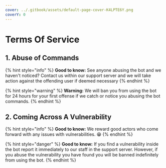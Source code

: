 ```yaml
---
cover: ../.gitbook/assets/default-page-cover-K4LPTE6Y.png
coverY: 0
---
```


# Terms Of Service

## 1. Abuse of Commands

{% hint style="info" %}
**Good to know:** See anyone abusing the bot and we haven't noticed? Contact us within our support server and we will take action against the offending user if deemed necessary
{% endhint %}

{% hint style="warning" %}
**Warning:** We will ban you from using the bot for 24 hours for your first offense if we catch or notice you abusing the bot commands.
{% endhint %}

## 2. Coming Across A Vulnerability&#x20;

{% hint style="info" %}
**Good to know:** We reward good actors who come forward with any issues with vulnerabilities. 😁
{% endhint %}

{% hint style="danger" %}
**Good to know:** If you find a vulnerability inside the bot report it immediately to our staff in the support server. However, if you abuse the vulnerability you have found you will be banned indefinitely from using the bot.
{% endhint %}

